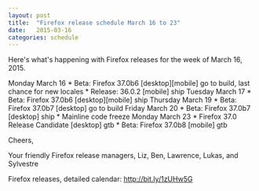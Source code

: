 ```yaml
---
layout: post
title:  "Firefox release schedule March 16 to 23"
date:   2015-03-16
categories: schedule
---
```


Here's what's happening with Firefox releases for the week of March 16, 2015.

Monday March 16
    * Beta: Firefox 37.0b6 [desktop][mobile] go to build, last chance for new locales
    * Release: 36.0.2 [mobile] ship
Tuesday March 17
    * Beta: Firefox 37.0b6 [desktop][mobile] ship
Thursday March 19
    * Beta: Firefox 37.0b7 [desktop] go to build
Friday March 20
    * Beta: Firefox 37.0b7 [desktop] ship
    * Mainline code freeze 
Monday March 23
    * Firefox 37.0 Release Candidate [desktop] gtb
    * Beta: Firefox 37.0b8 [mobile] gtb

Cheers,

Your friendly Firefox release managers,
Liz, Ben, Lawrence, Lukas, and Sylvestre

Firefox releases, detailed calendar: <a href="http://bit.ly/1zUHw5G">http://bit.ly/1zUHw5G</a>

